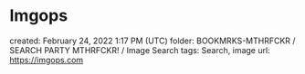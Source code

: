 # Imgops

created: February 24, 2022 1:17 PM (UTC)
folder: BOOKMRKS-MTHRFCKR / SEARCH PARTY MTHRFCKR! / Image Search
tags: Search, image
url: https://imgops.com